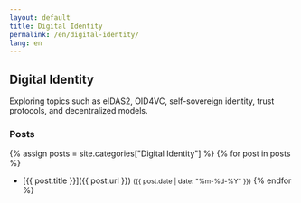 ```yaml
---
layout: default
title: Digital Identity
permalink: /en/digital-identity/
lang: en
---
```


## Digital Identity

Exploring topics such as eIDAS2, OID4VC, self-sovereign identity, trust protocols, and decentralized models.

### Posts

{% assign posts = site.categories["Digital Identity"] %}
{% for post in posts %}
- [{{ post.title }}]({{ post.url }}) <small>({{ post.date | date: "%m-%d-%Y" }})</small>
{% endfor %}

